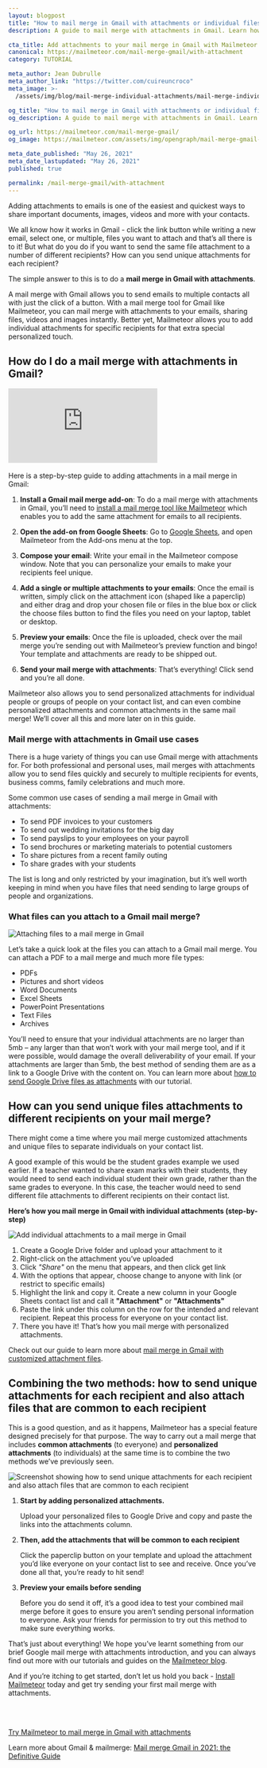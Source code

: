 ```yaml
---
layout: blogpost
title: "How to mail merge in Gmail with attachments or individual files"
description: A guide to mail merge with attachments in Gmail. Learn how to send emails with personalized attachments or the same file attachment to all recipients.

cta_title: Add attachments to your mail merge in Gmail with Mailmeteor
canonical: https://mailmeteor.com/mail-merge-gmail/with-attachment
category: TUTORIAL

meta_author: Jean Dubrulle
meta_author_link: "https://twitter.com/cuireuncroco"
meta_image: >-
  /assets/img/blog/mail-merge-individual-attachments/mail-merge-individual-attachments-gmail.png

og_title: "How to mail merge in Gmail with attachments or individual files"
og_description: A guide to mail merge with attachments in Gmail. Learn how to send emails with personalized attachments or the same file attachment to all recipients.

og_url: https://mailmeteor.com/mail-merge-gmail/
og_image: https://mailmeteor.com/assets/img/opengraph/mail-merge-gmail-with-attachment.jpg

meta_date_published: "May 26, 2021"
meta_date_lastupdated: "May 26, 2021"
published: true

permalink: /mail-merge-gmail/with-attachment
---
```


Adding attachments to emails is one of the easiest and quickest ways to share important documents, images, videos and more with your contacts.

We all know how it works in Gmail - click the link button while writing a new email, select one, or multiple, files you want to attach and that’s all there is to it! But what do you do if you want to send the same file attachment to a number of different recipients? How can you send unique attachments for each recipient?

The simple answer to this is to do a **mail merge in Gmail with attachments**.

A mail merge with Gmail allows you to send emails to multiple contacts all with just the click of a button. With a mail merge tool for Gmail like Mailmeteor, you can mail merge with attachments to your emails, sharing files, videos and images instantly. Better yet, Mailmeteor allows you to add individual attachments for specific recipients for that extra special personalized touch.

## How do I do a mail merge with attachments in Gmail?

<div class="embed-responsive embed-responsive-16by9">
   <iframe
      class="embed-responsive-item"
      title="How to mail merge with attachments in Gmail"
      src="https://www.youtube.com/embed/3BnQVmpm3EI"
      show-info="O"
      data-src="https://www.youtube.com/embed/3BnQVmpm3EI"
      frameborder="0"
      allow="accelerometer; autoplay; encrypted-media; gyroscope; picture-in-picture"
      allowfullscreen
      loading="lazy"
   ></iframe>
</div>
<br>
Here is a step-by-step guide to adding attachments in a mail merge in Gmail:

1. **Install a Gmail mail merge add-on**: To do a mail merge with attachments in Gmail, you’ll need to [install a mail merge tool like Mailmeteor](https://workspace.google.com/marketplace/app/mailmeteor_mail_merge_for_gmail/1008170693301) which enables you to add the same attachment for emails to all recipients.

2. **Open the add-on from Google Sheets**: Go to [Google Sheets](https://sheets.new), and open Mailmeteor from the Add-ons menu at the top.

3. **Compose your email**: Write your email in the Mailmeteor compose window. Note that you can personalize your emails to make your recipients feel unique.

4. **Add a single or multiple attachments to your emails**: Once the email is written, simply click on the attachment icon (shaped like a paperclip) and either drag and drop your chosen file or files in the blue box or click the choose files button to find the files you need on your laptop, tablet or desktop.

5. **Preview your emails**: Once the file is uploaded, check over the mail merge you’re sending out with Mailmeteor’s preview function and bingo! Your template and attachments are ready to be shipped out.

6. **Send your mail merge with attachments**: That’s everything! Click send and you’re all done.

Mailmeteor also allows you to send personalized attachments for individual people or groups of people on your contact list, and can even combine personalized attachments and common attachments in the same mail merge! We’ll cover all this and more later on in this guide.

### Mail merge with attachments in Gmail use cases

There is a huge variety of things you can use Gmail merge with attachments for. For both professional and personal uses, mail merges with attachments allow you to send files quickly and securely to multiple recipients for events, business comms, family celebrations and much more.

<div class="blogpost-note">
   <p>Some common use cases of sending a mail merge in Gmail with attachments:</p>
   <ul>
      <li>To send PDF invoices to your customers</li>
      <li>To send out wedding invitations for the big day</li>
      <li>To send payslips to your employees on your payroll</li>
      <li>To send brochures or marketing materials to potential customers</li>
      <li>To share pictures from a recent family outing</li>
      <li>To share grades with your students</li>
   </ul>
</div>

The list is long and only restricted by your imagination, but it’s well worth keeping in mind when you have files that need sending to large groups of people and organizations.

### What files can you attach to a Gmail mail merge?

![Attaching files to a mail merge in Gmail](/assets/img/blog/mail-merge-attachments/mail-merge-gmail-adding-attachment.webp)

Let’s take a quick look at the files you can attach to a Gmail mail merge. You can attach a PDF to a mail merge and much more file types:

- PDFs
- Pictures and short videos
- Word Documents
- Excel Sheets
- PowerPoint Presentations
- Text Files
- Archives

You’ll need to ensure that your individual attachments are no larger than 5mb – any larger than that won’t work with your mail merge tool, and if it were possible, would damage the overall deliverability of your email. If your attachments are larger than 5mb, the best method of sending them are as a link to a Google Drive with the content on. You can learn more about [how to send Google Drive files as attachments](https://support.mailmeteor.com/introduction/advanced/attachments#how-to-add-large-attachments-greater-than-5-mb-in-mailmeteor) with our tutorial.

## How can you send unique files attachments to different recipients on your mail merge?

There might come a time where you mail merge customized attachments and unique files to separate individuals on your contact list.

A good example of this would be the student grades example we used earlier. If a teacher wanted to share exam marks with their students, they would need to send each individual student their own grade, rather than the same grades to everyone. In this case, the teacher would need to send different file attachments to different recipients on their contact list.

**Here’s how you mail merge in Gmail with individual attachments (step-by-step)**

![Add individual attachments to a mail merge in Gmail](/assets/img/blog/mail-merge-attachments/mail-merge-gmail-individual-attachments.webp)

1. Create a Google Drive folder and upload your attachment to it
2. Right-click on the attachment you’ve uploaded
3. Click _"Share"_ on the menu that appears, and then click get link
4. With the options that appear, choose change to anyone with link (or restrict to specific emails)
5. Highlight the link and copy it.
   Create a new column in your Google Sheets contact list and call it **"Attachment"** or **"Attachments"**
6. Paste the link under this column on the row for the intended and relevant recipient.
   Repeat this process for everyone on your contact list.
7. There you have it! That’s how you mail merge with personalized attachments.

Check out our guide to learn more about [mail merge in Gmail with customized attachment files](https://support.mailmeteor.com/introduction/advanced/attachments#how-to-add-personalized-attachments).

## Combining the two methods: how to send unique attachments for each recipient and also attach files that are common to each recipient

This is a good question, and as it happens, Mailmeteor has a special feature designed precisely for that purpose. The way to carry out a mail merge that includes **common attachments** (to everyone) and **personalized attachments** (to individuals) at the same time is to combine the two methods we’ve previously seen.

![Screenshot showing how to send unique attachments for each recipient and also attach files that are common to each recipient](/assets/img/blog/mail-merge-attachments/mail-merge-with-common-and-personalized-attachments.webp)

1. **Start by adding personalized attachments.**

   Upload your personalized files to Google Drive and copy and paste the links into the attachments column.

2. **Then, add the attachments that will be common to each recipient**

   Click the paperclip button on your template and upload the attachment you’d like everyone on your contact list to see and receive. Once you’ve done all that, you’re ready to hit send!

3. **Preview your emails before sending**

   Before you do send it off, it’s a good idea to test your combined mail merge before it goes to ensure you aren’t sending personal information to everyone. Ask your friends for permission to try out this method to make sure everything works.

<div class="blogpost-endnote">
   <p>That’s just about everything! We hope you’ve learnt something from our brief Google mail merge with attachments introduction, and you can always find out more with our tutorials and guides on the <a href="/blog/">Mailmeteor blog</a>.</p>
   <p>
   And if you’re itching to get started, don’t let us hold you back - <a href="https://workspace.google.com/marketplace/app/mailmeteor_mail_merge_for_gmail/1008170693301">Install Mailmeteor</a> today and get try sending your first mail merge with attachments.</p>
  <br>
  <br>
  <p><a href="https://mailmeteor.com" class="font-weight-bold">Try Mailmeteor to mail merge in Gmail with attachments</a></p>
</div>

<div class="blogpost-related-articles">
Learn more about Gmail & mailmerge: 
<a href="/mail-merge-gmail/">Mail merge Gmail in 2021: the Definitive Guide</a>
</div>
